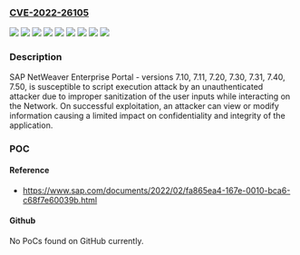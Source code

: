 ### [CVE-2022-26105](https://cve.mitre.org/cgi-bin/cvename.cgi?name=CVE-2022-26105)
![](https://img.shields.io/static/v1?label=Product&message=SAP%20NetWeaver%20Enterprise%20Portal&color=blue)
![](https://img.shields.io/static/v1?label=Version&message=7.10%20&color=brightgreen)
![](https://img.shields.io/static/v1?label=Version&message=7.11%20&color=brightgreen)
![](https://img.shields.io/static/v1?label=Version&message=7.20%20&color=brightgreen)
![](https://img.shields.io/static/v1?label=Version&message=7.30%20&color=brightgreen)
![](https://img.shields.io/static/v1?label=Version&message=7.31%20&color=brightgreen)
![](https://img.shields.io/static/v1?label=Version&message=7.40%20&color=brightgreen)
![](https://img.shields.io/static/v1?label=Version&message=7.50%20&color=brightgreen)
![](https://img.shields.io/static/v1?label=Vulnerability&message=CWE-79&color=brightgreen)

### Description

SAP NetWeaver Enterprise Portal - versions 7.10, 7.11, 7.20, 7.30, 7.31, 7.40, 7.50, is susceptible to script execution attack by an unauthenticated attacker due to improper sanitization of the user inputs while interacting on the Network. On successful exploitation, an attacker can view or modify information causing a limited impact on confidentiality and integrity of the application.

### POC

#### Reference
- https://www.sap.com/documents/2022/02/fa865ea4-167e-0010-bca6-c68f7e60039b.html

#### Github
No PoCs found on GitHub currently.

